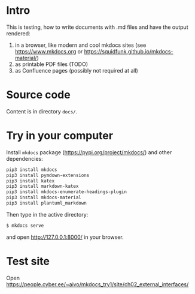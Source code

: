 # Intro

This is testing, how to write documents with .md files and have the output rendered:

1. in a browser, like modern and cool mkdocs sites (see <https://www.mkdocs.org> or <https://squidfunk.github.io/mkdocs-material/>)
2. as printable PDF files (TODO)
3. as Confluence pages (possibly not required at all)

# Source code

Content is in directory `docs/`.

# Try in your computer 

Install `mkdocs` package (<https://pypi.org/project/mkdocs/>) and other dependencies:

```bash
pip3 install mkdocs
pip3 install pymdown-extensions
pip3 install katex
pip3 install markdown-katex
pip3 install mkdocs-enumerate-headings-plugin
pip3 install mkdocs-material
pip3 install plantuml_markdown
```

Then type in the active directory:
```bash
$ mkdocs serve
```

and open <http://127.0.0.1:8000/> in your browser.

# Test site

Open <https://people.cyber.ee/~aivo/mkdocs_try1/site/ch02_external_interfaces/>
